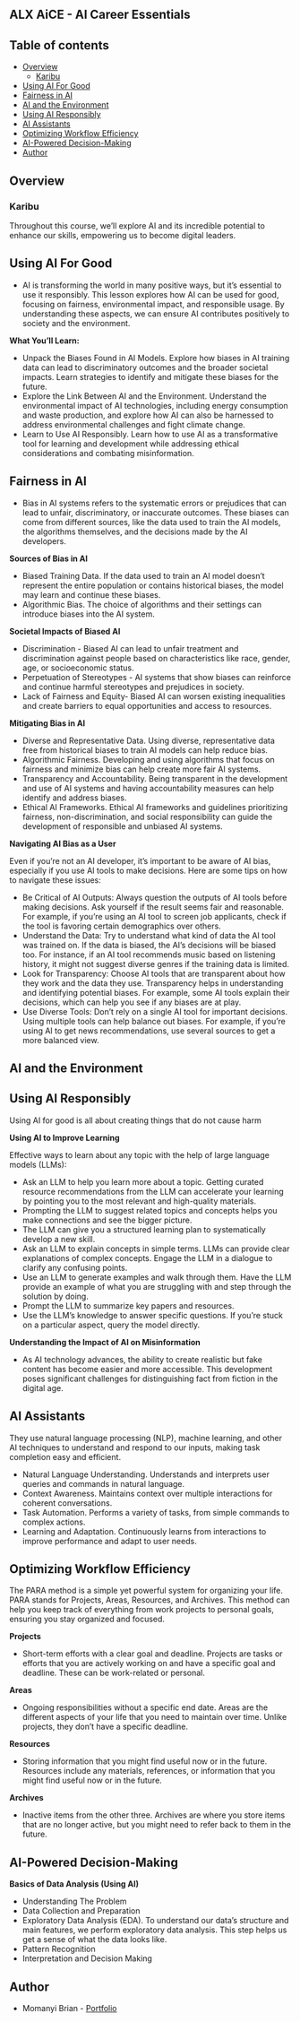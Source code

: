 ## ALX AiCE - AI Career Essentials

## Table of contents

- [Overview](#overview)
  - [Karibu](#karibu)
- [Using AI For Good](#using-ai-for-good)
- [Fairness in AI](#fairness-in-ai)
- [AI and the Environment](#ai-and-the-environment)
- [Using AI Responsibly](#using-ai-responsibly)
- [AI Assistants](#ai-assistants)
- [Optimizing Workflow Efficiency](#optimizing-workflow-efficiency)
- [AI-Powered Decision-Making](#ai-powered-decision-making)
- [Author](#author)

## Overview

### Karibu
Throughout this course, we’ll explore AI and its incredible potential to enhance our skills, empowering us to become digital leaders.

## Using AI For Good
- AI is transforming the world in many positive ways, but it’s essential to use it responsibly. This lesson explores how AI can be used for good, focusing on fairness, environmental impact, and responsible usage. By understanding these aspects, we can ensure AI contributes positively to society and the environment.

**What You’ll Learn:**
- Unpack the Biases Found in AI Models. Explore how biases in AI training data can lead to discriminatory outcomes and the broader societal impacts. Learn strategies to identify and mitigate these biases for the future.
- Explore the Link Between AI and the Environment. Understand the environmental impact of AI technologies, including energy consumption and waste production, and explore how AI can also be harnessed to address environmental challenges and fight climate change.
- Learn to Use AI Responsibly. Learn how to use AI as a transformative tool for learning and development while addressing ethical considerations and combating misinformation.

## Fairness in AI
- Bias in AI systems refers to the systematic errors or prejudices that can lead to unfair, discriminatory, or inaccurate outcomes. These biases can come from different sources, like the data used to train the AI models, the algorithms themselves, and the decisions made by the AI developers.

**Sources of Bias in AI**
- Biased Training Data. If the data used to train an AI model doesn’t represent the entire population or contains historical biases, the model may learn and continue these biases.
- Algorithmic Bias. The choice of algorithms and their settings can introduce biases into the AI system.

**Societal Impacts of Biased AI**
- Discrimination - Biased AI can lead to unfair treatment and discrimination against people based on characteristics like race, gender, age, or socioeconomic status.
- Perpetuation of Stereotypes - AI systems that show biases can reinforce and continue harmful stereotypes and prejudices in society.
- Lack of Fairness and Equity- Biased AI can worsen existing inequalities and create barriers to equal opportunities and access to resources.

**Mitigating Bias in AI**
- Diverse and Representative Data. Using diverse, representative data free from historical biases to train AI models can help reduce bias.
- Algorithmic Fairness. Developing and using algorithms that focus on fairness and minimize bias can help create more fair AI systems.
- Transparency and Accountability. Being transparent in the development and use of AI systems and having accountability measures can help identify and address biases.
- Ethical AI Frameworks. Ethical AI frameworks and guidelines prioritizing fairness, non-discrimination, and social responsibility can guide the development of responsible and unbiased AI systems.

**Navigating AI Bias as a User**

Even if you’re not an AI developer, it’s important to be aware of AI bias, especially if you use AI tools to make decisions. Here are some tips on how to navigate these issues:

- Be Critical of AI Outputs: Always question the outputs of AI tools before making decisions. Ask yourself if the result seems fair and reasonable. For example, if you’re using an AI tool to screen job applicants, check if the tool is favoring certain demographics over others.
- Understand the Data: Try to understand what kind of data the AI tool was trained on. If the data is biased, the AI’s decisions will be biased too. For instance, if an AI tool recommends music based on listening history, it might not suggest diverse genres if the training data is limited.
- Look for Transparency: Choose AI tools that are transparent about how they work and the data they use. Transparency helps in understanding and identifying potential biases. For example, some AI tools explain their decisions, which can help you see if any biases are at play.
- Use Diverse Tools: Don’t rely on a single AI tool for important decisions. Using multiple tools can help balance out biases. For example, if you’re using AI to get news recommendations, use several sources to get a more balanced view.

## AI and the Environment

## Using AI Responsibly
Using AI for good is all about creating things that do not cause harm

**Using AI to Improve Learning**

Effective ways to learn about any topic with the help of large language models (LLMs):
- Ask an LLM to help you learn more about a topic. Getting curated resource recommendations from the LLM can accelerate your learning by pointing you to the most relevant and high-quality materials.
- Prompting the LLM to suggest related topics and concepts helps you make connections and see the bigger picture.
- The LLM can give you a structured learning plan to systematically develop a new skill.
- Ask an LLM to explain concepts in simple terms. LLMs can provide clear explanations of complex concepts. Engage the LLM in a dialogue to clarify any confusing points.
- Use an LLM to generate examples and walk through them. Have the LLM provide an example of what you are struggling with and step through the solution by doing.
- Prompt the LLM to summarize key papers and resources.
- Use the LLM’s knowledge to answer specific questions. If you’re stuck on a particular aspect, query the model directly.

**Understanding the Impact of AI on Misinformation**
- As AI technology advances, the ability to create realistic but fake content has become easier and more accessible. This development poses significant challenges for distinguishing fact from fiction in the digital age.

## AI Assistants
They use natural language processing (NLP), machine learning, and other AI techniques to understand and respond to our inputs, making task completion easy and efficient.

- Natural Language Understanding. Understands and interprets user queries and commands in natural language.
- Context Awareness. Maintains context over multiple interactions for coherent conversations.
- Task Automation. Performs a variety of tasks, from simple commands to complex actions.
- Learning and Adaptation. Continuously learns from interactions to improve performance and adapt to user needs.

## Optimizing Workflow Efficiency
The PARA method is a simple yet powerful system for organizing your life. PARA stands for Projects, Areas, Resources, and Archives. This method can help you keep track of everything from work projects to personal goals, ensuring you stay organized and focused.

**Projects**
- Short-term efforts with a clear goal and deadline. Projects are tasks or efforts that you are actively working on and have a specific goal and deadline. These can be work-related or personal.

**Areas**
- Ongoing responsibilities without a specific end date. Areas are the different aspects of your life that you need to maintain over time. Unlike projects, they don’t have a specific deadline.

**Resources**
- Storing information that you might find useful now or in the future. Resources include any materials, references, or information that you might find useful now or in the future.

**Archives**
- Inactive items from the other three. Archives are where you store items that are no longer active, but you might need to refer back to them in the future.

## AI-Powered Decision-Making
**Basics of Data Analysis (Using AI)**
- Understanding The Problem
- Data Collection and Preparation
- Exploratory Data Analysis (EDA). To understand our data’s structure and main features, we perform exploratory data analysis. This step helps us get a sense of what the data looks like.
- Pattern Recognition
- Interpretation and Decision Making

## Author
- Momanyi Brian - [Portfolio](https://portfolio-momanyi-brian.vercel.app)